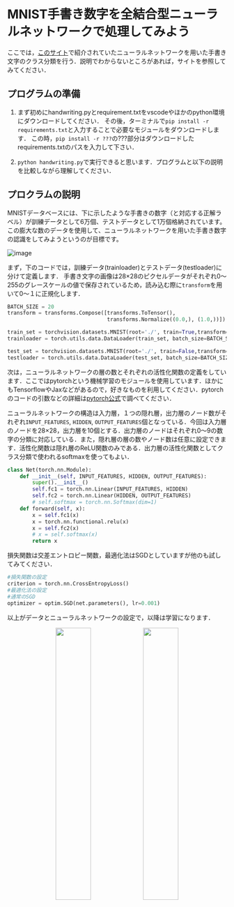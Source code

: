# MNIST手書き数字を全結合型ニューラルネットワークで処理してみよう
ここでは，[このサイト](https://atmarkit.itmedia.co.jp/ait/articles/2005/21/news017.html)で紹介されていたニューラルネットワークを用いた手書き文字のクラス分類を行う．説明でわからないところがあれば，サイトを参照してみてください．

## プログラムの準備
1. まず初めにhandwriting.pyとrequirement.txtをvscodeやほかのpython環境にダウンロードしてください．
その後，ターミナルで`pip install -r requirements.txt`と入力することで必要なモジュールをダウンロードします．
この時，`pip install -r ???`の???部分はダウンロードしたrequirements.txtのパスを入力して下さい．

2. `python handwriting.py`で実行できると思います．プログラムと以下の説明を比較しながら理解してください．

## プロクラムの説明
MNISTデータベースには、下に示したような手書きの数字（と対応する正解ラベル）が訓練データとして6万個、テストデータとして1万個格納されています。この膨大な数のデータを使用して、ニューラルネットワークを用いた手書き数字の認識をしてみようというのが目標です。

![image](https://github.com/SolidMechanicsGroup/ML_Tutorial_2024/assets/130419605/09e2a68a-fbde-4237-ac96-708b36455c59)

まず，下のコードでは，訓練データ(trainloader)とテストデータ(testloader)に分けて定義します．
手書き文字の画像は28×28のピクセルデータがそれぞれ0～255のグレースケールの値で保存されているため，読み込む際に`transform`を用いて0～１に正規化します．

```python
BATCH_SIZE = 20
transform = transforms.Compose([transforms.ToTensor(),
                                transforms.Normalize((0.0,), (1.0,))])

train_set = torchvision.datasets.MNIST(root='./', train=True,transform=transform, download=True)
trainloader = torch.utils.data.DataLoader(train_set, batch_size=BATCH_SIZE, shuffle=True)

test_set = torchvision.datasets.MNIST(root='./', train=False,transform=transform, download=True)
testloader = torch.utils.data.DataLoader(test_set, batch_size=BATCH_SIZE, shuffle=False)
```

次は，ニューラルネットワークの層の数とそれぞれの活性化関数の定義をしています．ここではpytorchという機械学習のモジュールを使用しています．ほかにもTensorflowやJaxなどがあるので，好きなものを利用してください．pytorchのコードの引数などの詳細は[pytorch公式](https://pytorch.org/docs/stable/generated/torch.nn.functional.linear.html#torch.nn.functional.linear)で調べてください．

ニューラルネットワークの構造は入力層，１つの隠れ層，出力層のノード数がそれぞれ`INPUT_FEATURES`, `HIDDEN`, `OUTPUT_FEATURES`個となっている．今回は入力層のノードを28×28，出力層を10個とする．出力層のノードはそれぞれ0～9の数字の分類に対応している．また，隠れ層の層の数やノード数は任意に設定できます．活性化関数は隠れ層のReLU関数のみである．出力層の活性化関数としてクラス分類で使われるsoftmaxを使ってもよい．

```python
class Net(torch.nn.Module):
    def __init__(self, INPUT_FEATURES, HIDDEN, OUTPUT_FEATURES):
        super().__init__()
        self.fc1 = torch.nn.Linear(INPUT_FEATURES, HIDDEN)
        self.fc2 = torch.nn.Linear(HIDDEN, OUTPUT_FEATURES)
        # self.softmax = torch.nn.Softmax(dim=1)
    def forward(self, x):
        x = self.fc1(x)
        x = torch.nn.functional.relu(x)
        x = self.fc2(x)
        # x = self.softmax(x)
        return x
```

損失関数は交差エントロピー関数，最適化法はSGDとしていますが他のも試してみてください．

```python
#損失関数の設定
criterion = torch.nn.CrossEntropyLoss()
#最適化法の設定
#通常のSGD
optimizer = optim.SGD(net.parameters(), lr=0.001)
```

以上がデータとニューラルネットワークの設定で，以降は学習になります．


<p align="center">
  <img src="https://github.com/SolidMechanicsGroup/ML_Tutorial_2024/assets/130419605/a7633edd-fed3-4a16-8f57-ecdcc39a7abe" width="40%"><img src="https://github.com/SolidMechanicsGroup/ML_Tutorial_2024/assets/130419605/9eb583f2-c84c-41a2-8339-f2e964e5588a" width="40%">
</p>
